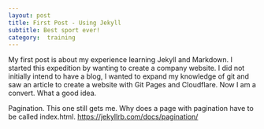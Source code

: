 ```yaml
---
layout: post
title: First Post - Using Jekyll
subtitle: Best sport ever!
category:  training
---
```


My first post is about my experience learning Jekyll and Markdown.   I started this expedition by
wanting to create a company website.  I did not initially intend to have a blog, I wanted to expand my 
knowledge of git and saw an article to create a website with Git Pages and Cloudflare.  Now I am a convert.
What a good idea.  

Pagination.  This one still gets me.  Why does a page with pagination have to be called index.html. 
https://jekyllrb.com/docs/pagination/
